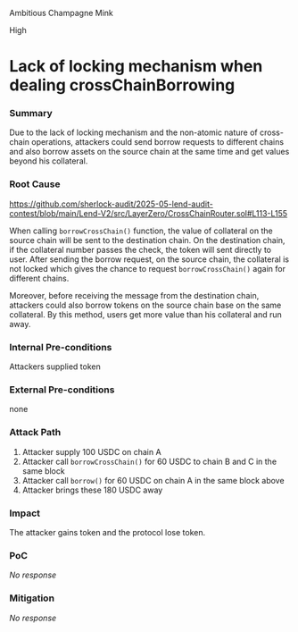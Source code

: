 Ambitious Champagne Mink

High

# Lack of locking mechanism when dealing crossChainBorrowing

### Summary

Due to the lack of locking mechanism and the non-atomic nature of cross-chain operations, attackers could send borrow requests to different chains and also borrow assets on the source chain at the same time and get values beyond his collateral.

### Root Cause

https://github.com/sherlock-audit/2025-05-lend-audit-contest/blob/main/Lend-V2/src/LayerZero/CrossChainRouter.sol#L113-L155

When calling `borrowCrossChain()` function, the value of collateral on the source chain will be sent to the destination chain. 
On the destination chain, if the collateral number passes the check, the token will sent directly to user. After sending the borrow request, on the source chain, the collateral is not locked which gives the chance to request  `borrowCrossChain()` again for different chains. 



Moreover, before receiving the message from the destination chain, attackers could also borrow tokens on the source chain base on the same collateral. By this method, users get more value than his collateral and run away.


### Internal Pre-conditions

Attackers supplied token

### External Pre-conditions

none

### Attack Path

1. Attacker supply 100 USDC on chain A
2. Attacker call `borrowCrossChain()` for 60 USDC to chain B and C in the same block
3. Attacker call `borrow()` for 60 USDC on chain A in the same block above
4. Attacker brings these 180 USDC away

### Impact

The attacker gains token and the protocol lose token.

### PoC

_No response_

### Mitigation

_No response_
